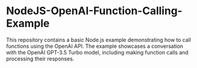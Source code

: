 # NodeJS-OpenAI-Function-Calling-Example
This repository contains a basic Node.js example demonstrating how to call functions using the OpenAI API. The example showcases a conversation with the OpenAI GPT-3.5 Turbo model, including making function calls and processing their responses.
